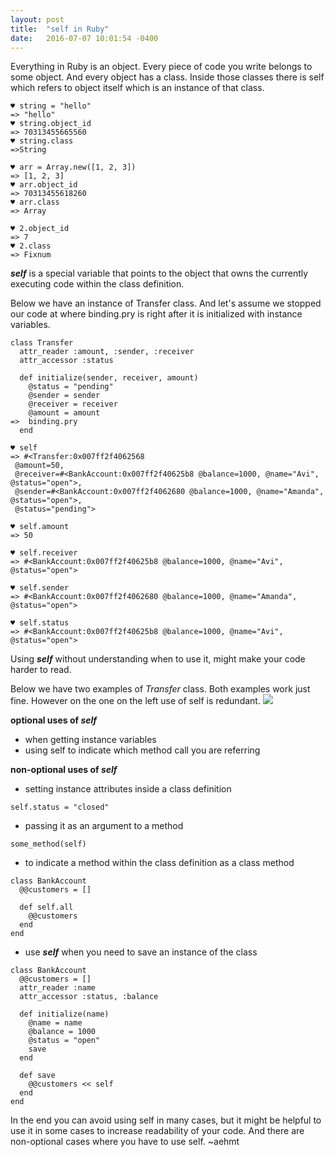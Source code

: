 ```yaml
---
layout: post
title:  "self in Ruby"
date:   2016-07-07 10:01:54 -0400
---
```



Everything in Ruby is an object. Every piece of code you write belongs to some object. And every object has a class. Inside those classes there is self which refers to object itself which is an instance of that class.

```
♥ string = "hello"
=> "hello"
♥ string.object_id
=> 70313455665560
♥ string.class
=>String
```
```
♥ arr = Array.new([1, 2, 3])
=> [1, 2, 3]
♥ arr.object_id
=> 70313455618260
♥ arr.class
=> Array
```
```
♥ 2.object_id
=> 7
♥ 2.class
=> Fixnum
```

***self*** is a special variable that points to the object that owns the currently executing code within the class definition.

Below we have an instance of Transfer class. And let's assume we stopped our code at where binding.pry is right after it is initialized with instance variables.

```
class Transfer
  attr_reader :amount, :sender, :receiver
  attr_accessor :status

  def initialize(sender, receiver, amount)
    @status = "pending"
    @sender = sender
    @receiver = receiver
    @amount = amount
=>  binding.pry
  end
```
```
♥ self
=> #<Transfer:0x007ff2f4062568
 @amount=50,
 @receiver=#<BankAccount:0x007ff2f40625b8 @balance=1000, @name="Avi", @status="open">,
 @sender=#<BankAccount:0x007ff2f4062680 @balance=1000, @name="Amanda", @status="open">,
 @status="pending">

♥ self.amount
=> 50

♥ self.receiver
=> #<BankAccount:0x007ff2f40625b8 @balance=1000, @name="Avi", @status="open">

♥ self.sender
=> #<BankAccount:0x007ff2f4062680 @balance=1000, @name="Amanda", @status="open">

♥ self.status
=> #<BankAccount:0x007ff2f40625b8 @balance=1000, @name="Avi", @status="open">
```


Using ***self*** without understanding when to use it, might make your code harder to read. 

Below we have two examples of *Transfer* class. Both examples work just fine. However on the one on the left use of self is redundant.
![](http://i.imgur.com/QFWe38s.png)

**optional uses of *self***

* when getting instance variables 
* using self to indicate which method call you are referring 


<!-- ![](http://i.imgur.com/LPZ4Wce.png) -->


**non-optional uses of *self***

* setting instance attributes inside a class definition
```
self.status = "closed"
```
* passing it as an argument to a method
```
some_method(self)
```
* to indicate a method within the class definition as a class method

```
class BankAccount
  @@customers = []

  def self.all
    @@customers
  end
end
```

 * use ***self*** when you need to save an instance of the class

```
class BankAccount
  @@customers = []
  attr_reader :name
  attr_accessor :status, :balance

  def initialize(name)
    @name = name
    @balance = 1000
    @status = "open"
    save
  end

  def save
    @@customers << self
  end
end
```
In the end you can avoid using self in many cases, but it might be helpful to use it in some cases to increase readability of your code. And there are non-optional cases where you have to use self. 
~aehmt
